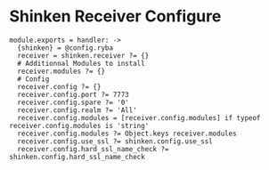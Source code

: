 
# Shinken Receiver Configure

    module.exports = handler: ->
      {shinken} = @config.ryba
      receiver = shinken.receiver ?= {}
      # Additionnal Modules to install
      receiver.modules ?= {}
      # Config
      receiver.config ?= {}
      receiver.config.port ?= 7773
      receiver.config.spare ?= '0'
      receiver.config.realm ?= 'All'
      receiver.config.modules = [receiver.config.modules] if typeof receiver.config.modules is 'string'
      receiver.config.modules ?= Object.keys receiver.modules
      receiver.config.use_ssl ?= shinken.config.use_ssl
      receiver.config.hard_ssl_name_check ?= shinken.config.hard_ssl_name_check